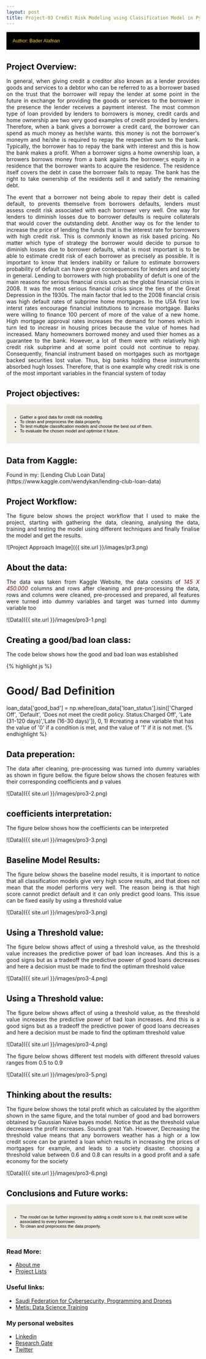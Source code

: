 ```yaml
---
layout: post
title: Project-03 Credit Risk Modeling using Classification Model in Python
---
```


<style>
img {
  display: block;
  max-width: 100%;
  margin: 0 0 1rem;
  border-radius: 5px;
  margin-left: auto;
   margin-right: auto
}

</style>

<div style="margin-bottom: 1rem;   padding: 1rem;   color: #FFD700;   background-color: #000000; font-family: Arial, Helvetica, sans-serif; font-size:0.9em;">
Author: Bader Alafnan
</div>

<h1 style="font-size:1.5em; color:#000000; margin-top: 2rem; margin-bottom: 1rem;">Project Overview:</h1>

<p style="text-align: justify; text-justify: inter-word;"> In general, when giving credit a creditor also known as a lender provides goods and services to a debtor who can be referred to as a borrower based on the trust that the borrower will repay the lender at some point in the future in exchange for providing the goods or services to the borrower in the presence the lender receives a payment interest. The most common type of loan provided by lenders to borrowers is money, credit cards and home ownership are two very good examples of credit provided by lenders. Therefore, when a bank gives a borrower a credit card, the borrower can spend as much money as her/she wants. this money is not the borrower's moneym and he/she is required to repay the respective sum to the bank. Typically, the borrower has to repay the bank with interest and this is how the bank makes a profit. When a borrower signs a home ownership loan, a brrowers borrows money from a bank againts the borrower;s equity in a residence that the borrower wants to acquire the residence. The residence itself covers the debt in case the borrower fails to repay. The bank has the right to take ownership of the residents sell it and satisfy the remaining debt.</p>

<p style="text-align: justify; text-justify: inter-word;"> The event that a borrower not being abole to repay their debt is called default, to prevents themselve from borrowers defaults, lenders must assess credit risk associated with each borrower very well. One way for lenders to diminish losses due to borrower defaults is require collaterals that would cover the outstanding debt. Another way os for the lender to increase the price of lending the funds that is the interest rate for borrowers with high credit risk. This is commonly known as risk based pricing. No matter which type of strategy the borrower would decide to pursue to diminish losses due to borrower defaults, what is most important is to be able to estimate credit risk of each borrower as precisely as possible. It is important to know that lenders inability or failure to estimate borrowers probability of default can have grave consequences for lenders and society in general. Lending to borrowers with high probability of defult is one of the main reasons for serious financial crisis such as the global financial crisis in 2008. It was the most serious financial crisis since the ties of the Great Depression in the 1930s. The main factor that led to the 2008 financial crisis was high default rates of subprime home mortgages. In the USA first low interst rates encourage financial institutions to increase mortgage. Banks were willing to finance 100 percent of more of the value of a new home. High mortgage approval rates increases the demand for homes which in turn led to increasr in housing prices because the value of homes had increased. Many homeowners borrowed money and used thier homes as a guarantee to the bank. However, a lot of them were with relatively high credit risk subprime and at some point could not continue to repay. Consequently, financial instrument based on mortgages such as mortgage backed securities lost value. Thus, big banks holding these instruments absorbed hugh losses. Therefore, that is one example why credit risk is one of the most important variables in the financial system of today </p>

<h1 style="font-size:1.5em; color:#000000; margin-top: 2rem; margin-bottom: 1rem;">Project objectives:</h1>

<div style="margin-bottom: 1.2rem; padding: 1rem;   color: #000000;   background-color: #F0EDE5; font-family: Arial, Helvetica, sans-serif; font-size:0.8em; text-align: left;" >
  <ul>
  <li> Gather a good data for credit risk modelling.</li>
    <li>To clean and preprocess the data properly.</li>
    <li>To test multiple classification models and choose the best out of them.</li> 
  <li>To evaluate the chosen model and optimise it future.</li>
   </ul></div>


<h1 style="font-size:1.5em; color:#000000; margin-top: 2rem; margin-bottom: 1rem;"> Data from Kaggle:</h1>
Found in my: [Lending Club Loan Data](https://www.kaggle.com/wendykan/lending-club-loan-data)


<h1 style="font-size:1.5em; color:#000000; margin-top: 2rem; margin-bottom: 1rem;">Project Workflow:</h1>
<p style="text-align: justify; text-justify: inter-word;"> The figure below shows the project workflow that I used to make the project, starting with gathering the data, cleaning, analysing the data, training and testing the model using different techniques and finally finalise the model and get the results. </p>
![Project Approach Image]({{ site.url }}/images/pr3.png)

<h1 style="font-size:1.5em; color:#000000; margin-top: 2rem; margin-bottom: 1rem;">About the data:</h1>
<p style="text-align: justify; text-justify: inter-word;"> The data was taken from Kaggle Website, the data consists of <i style="color:Maroon;">145 X 450.000</i> columns and rows after cleaning and pre-processing the data, rows and columns were cleaned, pre-processed and prepared, all features were turned into dummy variables and target was turned into dummy variable too</p>
![Data]({{ site.url }}/images/pro3-1.png)


<h1 style="font-size:1.5em; color:#000000; margin-top: 2rem; margin-bottom: 1rem;">Creating a good/bad loan class:</h1>
<p style="text-align: justify; text-justify: inter-word;"> The code below shows how the good and bad loan was established</p>

{% highlight js %}
# Good/ Bad Definition
loan_data['good_bad'] = np.where(loan_data['loan_status'].isin(['Charged Off', 'Default',
                                                       'Does not meet the credit policy. Status:Charged Off',
                                                       'Late (31-120 days)','Late (16-30 days)']), 0, 1)
#creating a new variable that has the value of '0' if a condition is met, and the value of '1' if it is not met.
{% endhighlight %}


<h1 style="font-size:1.5em; color:#000000; margin-top: 2rem; margin-bottom: 1rem;">Data preperation:</h1>
<p style="text-align: justify; text-justify: inter-word;"> The data after cleaning, pre-processing was turned into dummy variables as shown in figure bellow. the figure below shows the chosen features with their corresponding coefficients and p values</p>
![Data]({{ site.url }}/images/pro3-2.png)

<h1 style="font-size:1.5em; color:#000000; margin-top: 2rem; margin-bottom: 1rem;">coefficients interpretation:</h1>
<p style="text-align: justify; text-justify: inter-word;"> The figure below shows how the coefficients can be interpreted </p>
![Data]({{ site.url }}/images/pro3-3.png)


<h1 style="font-size:1.5em; color:#000000; margin-top: 2rem; margin-bottom: 1rem;">Baseline Model Results:</h1>
<p style="text-align: justify; text-justify: inter-word;"> The figure below shows the baseline model results, it is important to notice that all classification models give very high score results, and that does not mean that the model performs very well. The reason being is that high score cannot predict default and it can only predict good loans. This issue can be fixed easily by using a threshold value </p>
![Data]({{ site.url }}/images/pro3-3.png)


<h1 style="font-size:1.5em; color:#000000; margin-top: 2rem; margin-bottom: 1rem;">Using a Threshold value:</h1>
<p style="text-align: justify; text-justify: inter-word;"> The figure below shows affect of using a threshold value, as the threshold value increases the predictive power of bad loan increases. And this is a good signs but as a tradeoff the predictive power of good loans decreases and here a decision must be made to find the optimam threshold value </p>
![Data]({{ site.url }}/images/pro3-4.png)

<h1 style="font-size:1.5em; color:#000000; margin-top: 2rem; margin-bottom: 1rem;">Using a Threshold value:</h1>
<p style="text-align: justify; text-justify: inter-word;"> The figure below shows affect of using a threshold value, as the threshold value increases the predictive power of bad loan increases. And this is a good signs but as a tradeoff the predictive power of good loans decreases and here a decision must be made to find the optimam threshold value </p>
![Data]({{ site.url }}/images/pro3-4.png)

<p style="text-align: justify; text-justify: inter-word;"> The figure below shows different test models with different thresold values ranges from 0.5 to 0.9 </p>

![Data]({{ site.url }}/images/pro3-5.png)

<h1 style="font-size:1.5em; color:#000000; margin-top: 2rem; margin-bottom: 1rem;">Thinking about the results:</h1>

<p style="text-align: justify; text-justify: inter-word;"> The figure below shows the total profit which as calculated by the algorithm shown in the same figure, and the total number of good and bad borrowers obtained by Gaussian Naive bayes model. Notice that as the threshold value decreases the profit increases. Sounds great Yah. However, Decreasing the threshold value means that any borrowers weather has a high or a low credit score can be granted a loan which results in increasing the prices of mortgages for example, and leads to a society disaster. choosing a threshold value between 0.6 and 0.8 can results in a good profit and a safe economy for the society </p>
![Data]({{ site.url }}/images/pro3-6.png)

<h1 style="font-size:1.5em; color:#000000; margin-top: 2rem; margin-bottom: 1rem;">Conclusions and Future works:</h1>

<div style="margin-bottom: 1.2rem; padding: 1rem;   color: #000000;   background-color: #F0EDE5; font-family: Arial, Helvetica, sans-serif; font-size:0.8em; text-align: left;" >
  <ul>
  <li> The model can be further improved by adding a credit score to it, that credit score will be associated to every borrower.</li>
    <li>To clean and preprocess the data properly.</li>
   </ul></div>


### Read More:
* [About me](https://alafnan.github.io/about%20me/)
* [Project Lists](https://alafnan.github.io/archive/)

### Useful links:

* [Saudi Federation for Cybersecurity, Programming and Drones](https://safcsp.org.sa/en.html)
* [Metis: Data Science Training](https://www.thisismetis.com/)


### My personal websites  

* [Linkedin](https://www.linkedin.com/in/bader-alafnan-353480122/)
* [Research Gate](https://www.researchgate.net/profile/Bader_Alafnan)
* [Twitter](https://twitter.com/BaderAlafnan1)



[^fn-sample_footnote]: Handy! Now click the return link to go back.
